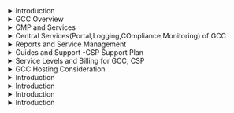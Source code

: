 <details>
<summary>Introduction</summary>
<br>
  
  <img width="973" alt="image" src="https://user-images.githubusercontent.com/75510135/212799775-08469caa-c1a2-41b6-9733-ff88b591a56c.png">

  <img width="1071" alt="image" src="https://user-images.githubusercontent.com/75510135/212799040-fbad2506-3f9c-4d0d-83de-f0ba5fa90e68.png">
  <img width="1071" alt="image" src="https://user-images.githubusercontent.com/75510135/212799070-f7ceaf40-4fa3-4d92-b3ea-f8ed66a3986f.png">

  <img width="1071" alt="image" src="https://user-images.githubusercontent.com/75510135/212799120-e0ddd3a6-e4e8-4b92-81ba-40ace62f12e8.png">

  <img width="1071" alt="image" src="https://user-images.githubusercontent.com/75510135/212799373-e9ec9017-37e6-47ef-9578-05be979c6ea0.png">

  <img width="1071" alt="image" src="https://user-images.githubusercontent.com/75510135/212799442-1d5975f6-96d0-48d7-9646-8661df7db3ce.png">

  <img width="1071" alt="image" src="https://user-images.githubusercontent.com/75510135/212799599-e78c2401-51e5-46e6-8829-7b770ec8f9c8.png">

  <img width="973" alt="image" src="https://user-images.githubusercontent.com/75510135/212799708-ace5674c-7991-4918-82bb-d51e49d3090a.png">

  
  
</details>

<details>
<summary>GCC Overview</summary>
<br>

  <img width="973" alt="image" src="https://user-images.githubusercontent.com/75510135/212799831-3efa8453-305b-40d8-9d78-6c5687aae8a1.png">

  <img width="973" alt="image" src="https://user-images.githubusercontent.com/75510135/212799921-71180958-0544-4a86-ab5f-968cc358ab46.png">

  <img width="973" alt="image" src="https://user-images.githubusercontent.com/75510135/212799998-c70bed4e-b978-4b86-95a0-e57d6391ec3c.png">

  <img width="973" alt="image" src="https://user-images.githubusercontent.com/75510135/212800073-181b9164-f2ef-4454-8050-7c3bdf5bcc5b.png">

  <img width="973" alt="image" src="https://user-images.githubusercontent.com/75510135/212800130-e4e444e7-a879-4255-ba58-4c84ec49b90d.png">

  <img width="973" alt="image" src="https://user-images.githubusercontent.com/75510135/212800199-494ff7f5-c25f-4cc6-809a-821d0e6b1431.png">

  <img width="973" alt="image" src="https://user-images.githubusercontent.com/75510135/212800262-dd1d7ec7-2252-468f-b392-6a61f2afbfec.png">

  
</details>

<details>
<summary>CMP and Services</summary>
<br>

  <img width="973" alt="image" src="https://user-images.githubusercontent.com/75510135/212800558-39a34573-6dcb-482e-a627-64e1ac670eb3.png">

  <img width="973" alt="image" src="https://user-images.githubusercontent.com/75510135/212800609-46f7f681-1dab-486f-92e9-99293029d16d.png">

  <img width="973" alt="image" src="https://user-images.githubusercontent.com/75510135/212800678-cadb0be3-581e-4e7c-925a-2e4ed9a00ae5.png">

  <img width="973" alt="image" src="https://user-images.githubusercontent.com/75510135/212800817-81b3a37e-277b-46d3-bd4f-4b6a8191d0fb.png">

  <img width="973" alt="image" src="https://user-images.githubusercontent.com/75510135/212800928-073fe6e2-b3dc-412a-a871-8773d5588c4b.png">

  <img width="973" alt="image" src="https://user-images.githubusercontent.com/75510135/212801096-78771017-d8d7-4058-967f-5156310c55e9.png">

  <img width="973" alt="image" src="https://user-images.githubusercontent.com/75510135/212801483-07cca31e-ff34-4ca7-bc2a-540840c71ddd.png">

  <img width="973" alt="image" src="https://user-images.githubusercontent.com/75510135/212801521-68d03b0b-86de-4e73-ab89-f181eaae676a.png">

  <img width="973" alt="image" src="https://user-images.githubusercontent.com/75510135/212801585-f984dfae-28fe-4dbf-aa8b-2b0650d3b44e.png">

  <img width="973" alt="image" src="https://user-images.githubusercontent.com/75510135/212801729-361ca77a-7555-4c26-9e7b-8aa3a8d74052.png">

  <img width="973" alt="image" src="https://user-images.githubusercontent.com/75510135/212801855-3cf95646-22b3-460b-9ee6-c7dec5f05cd7.png">

  <img width="973" alt="image" src="https://user-images.githubusercontent.com/75510135/212801915-7fb2f634-ce12-40b4-9228-b953399a617e.png">

  <img width="973" alt="image" src="https://user-images.githubusercontent.com/75510135/212801971-5bd94d6d-ae1c-4370-8baf-fc2f718c9f4d.png">

  
  
</details>


<details>
<summary>Central Services(Portal,Logging,COmpliance Monitoring) of GCC</summary>
<br>

  <img width="973" alt="image" src="https://user-images.githubusercontent.com/75510135/212802166-ff066831-9885-4f86-844e-bcce01fc7747.png">
  <img width="973" alt="image" src="https://user-images.githubusercontent.com/75510135/212802268-8d043f2c-7b6d-46c9-b33e-a394d383dfdc.png">

  <img width="973" alt="image" src="https://user-images.githubusercontent.com/75510135/212802383-ebf68b45-b5e6-4a66-9bf8-564d30de33e6.png">

  <img width="973" alt="image" src="https://user-images.githubusercontent.com/75510135/212802524-a85b6ee5-8da0-4bc9-94d2-3e7d73c9b698.png">

  <img width="973" alt="image" src="https://user-images.githubusercontent.com/75510135/212802645-2afbe887-6736-43ab-82d6-c41dc82ee834.png">

  <img width="973" alt="image" src="https://user-images.githubusercontent.com/75510135/212802678-ac72df9f-0aab-4bc6-854f-807da5e1088e.png">

  <img width="973" alt="image" src="https://user-images.githubusercontent.com/75510135/212802736-b39b9e7d-5c37-41bb-92bd-3ce8cade9066.png">

  <img width="973" alt="image" src="https://user-images.githubusercontent.com/75510135/212802794-e3fe43bf-8a1a-4b5b-8e21-2e067338641f.png">

  <img width="973" alt="image" src="https://user-images.githubusercontent.com/75510135/212802849-c0ed79b7-5e9f-4016-bea8-57ca694eed64.png">

  <img width="973" alt="image" src="https://user-images.githubusercontent.com/75510135/212802908-119db516-24f8-481b-8b02-17016eda8c0f.png">

  <img width="973" alt="image" src="https://user-images.githubusercontent.com/75510135/212803005-dbc8275c-ff59-4150-a089-1dd775f8250e.png">

  <img width="973" alt="image" src="https://user-images.githubusercontent.com/75510135/212803082-5c9e10ae-1d83-41e8-8e9e-954a4b061d57.png">

  <img width="973" alt="image" src="https://user-images.githubusercontent.com/75510135/212803145-aceca25a-15b1-48b7-9ca7-02858c368384.png">

  <img width="973" alt="image" src="https://user-images.githubusercontent.com/75510135/212803181-a7148561-821e-4536-8c1c-45d250afccf2.png">

  <img width="973" alt="image" src="https://user-images.githubusercontent.com/75510135/212803279-7116356c-6c16-44b3-b2ce-d045e7e7c798.png">

  <img width="973" alt="image" src="https://user-images.githubusercontent.com/75510135/212805394-f4b96dde-03bb-49c9-81e1-2681b7f357bb.png">

  <img width="973" alt="image" src="https://user-images.githubusercontent.com/75510135/212805438-fcf58411-00b6-4a07-907d-bd43334726a7.png">

  <img width="973" alt="image" src="https://user-images.githubusercontent.com/75510135/212805453-5d6c3b53-7d26-4f96-aaa9-c15c3f657619.png">

  - Compliance monitoring
  <img width="973" alt="image" src="https://user-images.githubusercontent.com/75510135/212805523-b1cab8d4-cd4b-4bf3-9e9d-d8f8d14e6bac.png">

  <img width="973" alt="image" src="https://user-images.githubusercontent.com/75510135/212805662-e8abb4e0-dfb3-45b9-b1e3-e485596a01c6.png">

  <img width="973" alt="image" src="https://user-images.githubusercontent.com/75510135/212805699-21bd5366-3b8b-40b3-8abe-374809bc8f9f.png">

  <img width="973" alt="image" src="https://user-images.githubusercontent.com/75510135/212805721-b431a773-8891-46b0-a08d-ae494e40ebd6.png">

  <img width="973" alt="image" src="https://user-images.githubusercontent.com/75510135/212805736-ebdb8859-7024-4d7b-ad46-34449df9680e.png">

  <img width="973" alt="image" src="https://user-images.githubusercontent.com/75510135/212805765-a1fee123-a13e-4edc-9e92-a9ab3dc91697.png">

  <img width="973" alt="image" src="https://user-images.githubusercontent.com/75510135/212805804-ff65d2bf-6ec0-49b6-941e-cd81e794ce77.png">

  
</details>


<details>
<summary>Reports and Service Management</summary>
<br>

  <img width="973" alt="image" src="https://user-images.githubusercontent.com/75510135/212805883-3c300b5a-f702-422a-9218-0e0eb433c759.png">

  <img width="973" alt="image" src="https://user-images.githubusercontent.com/75510135/212805937-b3e2886a-855e-435f-abe8-92f91fbbf45e.png">

  <img width="973" alt="image" src="https://user-images.githubusercontent.com/75510135/212806002-c8c60667-5220-429d-99e4-ac72c5013f78.png">

  <img width="973" alt="image" src="https://user-images.githubusercontent.com/75510135/212806045-0a37ac87-2270-4d32-bf00-37e2c672924a.png">

  <img width="973" alt="image" src="https://user-images.githubusercontent.com/75510135/212806090-f5d838fc-1484-4c1c-bf90-29ba175dfda8.png">

  <img width="973" alt="image" src="https://user-images.githubusercontent.com/75510135/212806119-0a1e4416-3b4b-4e17-a077-d6494bf9ff5e.png">

  <img width="973" alt="image" src="https://user-images.githubusercontent.com/75510135/212806152-c73acfa7-10b4-459a-be7c-9843155b9037.png">

  <img width="973" alt="image" src="https://user-images.githubusercontent.com/75510135/212806211-bb951cec-c8bf-4d77-9502-e5f5c8a171ff.png">

  <img width="973" alt="image" src="https://user-images.githubusercontent.com/75510135/212806275-06cbacc4-2332-4bf1-abc5-ec57382832a5.png">

  <img width="973" alt="image" src="https://user-images.githubusercontent.com/75510135/212806329-c96108ba-62af-4228-b4f6-c79b14a2147b.png">

  <img width="973" alt="image" src="https://user-images.githubusercontent.com/75510135/212806410-e2f823f9-b51f-45f7-a717-ee07b0fce315.png">

  <img width="973" alt="image" src="https://user-images.githubusercontent.com/75510135/212806430-7882f339-e981-4e5a-95c7-295bcba13c7d.png">

  <img width="973" alt="image" src="https://user-images.githubusercontent.com/75510135/212806473-7211f6e4-e901-4144-a0f3-2073594bc81e.png">

  <img width="973" alt="image" src="https://user-images.githubusercontent.com/75510135/212806489-8fd4ea5b-99cb-4334-bf06-a97a7723ff87.png">

  <img width="973" alt="image" src="https://user-images.githubusercontent.com/75510135/212806538-f9a73eea-7ae1-4d89-837c-694488432a04.png">

  <img width="973" alt="image" src="https://user-images.githubusercontent.com/75510135/212806560-f695b097-52d9-4bef-b015-81b5d165a3e6.png">

  <img width="973" alt="image" src="https://user-images.githubusercontent.com/75510135/212806594-e6c7b3b9-eb7a-4a3b-a767-7d3e58be56ce.png">

  <img width="973" alt="image" src="https://user-images.githubusercontent.com/75510135/212806618-07ad8490-7c90-4f8c-9ddf-c7f4483eb9a5.png">

  
  
</details>


<details>
<summary>Guides and Support -CSP Support Plan</summary>
<br>

  <img width="973" alt="image" src="https://user-images.githubusercontent.com/75510135/212806728-d73e9212-0f3e-4d90-a5ec-bff326c16984.png">
  <img width="973" alt="image" src="https://user-images.githubusercontent.com/75510135/212807185-9c7bf59e-9249-4875-a300-1115e4e3c1af.png">

  <img width="973" alt="image" src="https://user-images.githubusercontent.com/75510135/212807255-dfc01cce-7260-4147-a8b5-58c1569986eb.png">

  <img width="973" alt="image" src="https://user-images.githubusercontent.com/75510135/212807391-9cb47121-1333-4a9e-81e0-3242a435c55c.png">

  <img width="973" alt="image" src="https://user-images.githubusercontent.com/75510135/212807535-c886bbca-b845-4147-9d10-89dd96bc4557.png">

  <img width="973" alt="image" src="https://user-images.githubusercontent.com/75510135/212808521-6c186e0e-3a0e-436a-be1c-015b8a9bf6ef.png">

  <img width="973" alt="image" src="https://user-images.githubusercontent.com/75510135/212808551-53aecf4a-58a3-4813-9249-2e521c215ad5.png">

  <img width="973" alt="image" src="https://user-images.githubusercontent.com/75510135/212808585-5e8aba3b-d02a-4b81-a9b3-870bc303c116.png">

  
  
</details>


<details>
<summary>Service Levels and Billing for GCC, CSP</summary>
<br>

  <img width="973" alt="image" src="https://user-images.githubusercontent.com/75510135/212808678-addeeb1f-9008-4abc-ae38-af4f31358bcd.png">
  <img width="973" alt="image" src="https://user-images.githubusercontent.com/75510135/212808831-2f264b20-6be7-4802-badb-82fecf83b50b.png">

  <img width="973" alt="image" src="https://user-images.githubusercontent.com/75510135/212808874-342d2ae9-294e-4e2f-b3e6-b41c600e1f7b.png">

  <img width="973" alt="image" src="https://user-images.githubusercontent.com/75510135/212809001-33dd3686-8de9-4e5f-abda-a1c8b4e1560c.png">

  <img width="973" alt="image" src="https://user-images.githubusercontent.com/75510135/212809109-8682ee68-9a4a-471c-a34e-5530708449c5.png">

  <img width="973" alt="image" src="https://user-images.githubusercontent.com/75510135/212809133-ec7151dd-79b5-4e38-b63d-4c0d0083dd9e.png">

  <img width="973" alt="image" src="https://user-images.githubusercontent.com/75510135/212809171-43bd694f-3b33-4d84-9009-e68228a64852.png">

  <img width="973" alt="image" src="https://user-images.githubusercontent.com/75510135/212809202-4934f9d9-00d8-4af5-9ae7-875df44599bb.png">

  <img width="973" alt="image" src="https://user-images.githubusercontent.com/75510135/212809239-f1eb8118-ca2f-409b-9dc8-90984959c425.png">

  <img width="973" alt="image" src="https://user-images.githubusercontent.com/75510135/212809277-d194e4e6-5112-4f11-bb01-c2396c9f9494.png">

  <img width="973" alt="image" src="https://user-images.githubusercontent.com/75510135/212809307-08e748f1-fc7c-4e0e-b041-3068a74d5f86.png">

  <img width="973" alt="image" src="https://user-images.githubusercontent.com/75510135/212809350-a7d66d3a-667a-4088-9c3a-8025377afc86.png">

  <img width="973" alt="image" src="https://user-images.githubusercontent.com/75510135/212809376-1ba385e4-0ff6-4bb1-8f0f-7f304d281e72.png">

  <img width="973" alt="image" src="https://user-images.githubusercontent.com/75510135/212809400-85e9e4db-8177-4808-9190-49df75f4a4d0.png">

  
  
</details>


<details>
<summary>GCC Hosting Consideration</summary>
<br>

  <img width="973" alt="image" src="https://user-images.githubusercontent.com/75510135/212809515-60ca9503-3440-472d-a9c0-eb63526234f5.png">
  <img width="973" alt="image" src="https://user-images.githubusercontent.com/75510135/212809621-b3a59691-4e4f-4d31-817f-e108e2920152.png">

  <img width="973" alt="image" src="https://user-images.githubusercontent.com/75510135/212809678-07d473f0-ded1-4771-930d-3777a1bef1ea.png">

  <img width="973" alt="image" src="https://user-images.githubusercontent.com/75510135/212809737-b3049c59-10bf-4fdd-aeae-eac3f3a027d9.png">

  <img width="973" alt="image" src="https://user-images.githubusercontent.com/75510135/212809797-01461e0d-2939-4065-a5de-e9e24b4e928f.png">

  <img width="973" alt="image" src="https://user-images.githubusercontent.com/75510135/212809820-4eab1f15-aa18-4f87-9583-a36741fc6858.png">

  <img width="973" alt="image" src="https://user-images.githubusercontent.com/75510135/212809853-6bc762aa-3d97-4f5e-90bd-9c10e2cf3a0c.png">

  
  
</details>

<details>
<summary>Introduction</summary>
<br>


  
</details>

<details>
<summary>Introduction</summary>
<br>


  
</details>

<details>
<summary>Introduction</summary>
<br>


  
</details>

<details>
<summary>Introduction</summary>
<br>


  
</details>


